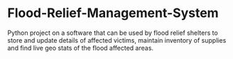 # Flood-Relief-Management-System
Python project on a software that can be used by flood relief shelters to store and update details of affected victims, maintain inventory of supplies and find live geo stats of the flood affected areas.
